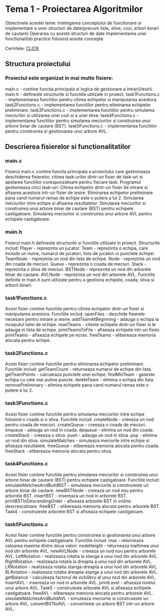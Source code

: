 # Tema 1 - Proiectarea Algoritmilor
Obiectivele acestei teme:
Intelegerea conceptului de functionare si implementare a unor structuri de date(precum liste, stive, cozi, arbori binari de cautare)
Operarea cu aceste structuri de date
Implementarea unei functionalitati practice folosind aceste concepte

Cerintele:
[CLICK](https://ocw.cs.pub.ro/courses/sda-ab/tema1)

## Structura proiectului
### Proiectul este organizat in mai multe fisiere:

main.c - contine functia principala si logica de gestionare a intrarii/iesirii.
main.h - defineste structurile si functiile utilizate in proiect.
task1Functions.c - implementarea functiilor pentru citirea echipelor si manipularea acestora.
task2Functions.c - implementarea functiilor pentru eliminarea echipelor preliminare.
task3Functions.c - implementarea functiilor pentru simularea meciurilor si utilizarea unei cozi si a unei stive.
task4Functions.c - implementarea functiilor pentru simularea meciurilor si construirea unui arbore binar de cautare (BST).
task5Functions.c - implementarea functiilor pentru construirea si gestionarea unui arbore AVL.

## Descrierea fisierelor si functionalitatilor

### main.c
Fisierul main.c contine functia principala a proiectului care gestioneaza deschiderea fisierelor, citirea task-urilor dintr-un fisier de task-uri si apelarea functiilor corespunzatoare pentru fiecare task. Programul gestioneaza cinci task-uri:
Citirea echipelor dintr-un fisier de intrare si afisarea acestora intr-un fisier de iesire.
Eliminarea echipelor preliminare pana cand numarul ramas de echipe este o putere a lui 2.
Simularea meciurilor intre echipe si afisarea rezultatelor.
Simularea meciurilor si construirea unui arbore binar de cautare (BST) pentru echipele castigatoare.
Simularea meciurilor si construirea unui arbore AVL pentru echipele castigatoare.

### main.h
Fisierul main.h defineste structurile si functiile utilizate in proiect. Structurile includ:
Player - reprezinta un jucator.
Team - reprezinta o echipa, care include un nume, numarul de jucatori, lista de jucatori si punctele echipei.
TeamNode - reprezinta un nod din lista de echipe.
Node - reprezinta un nod din coada de meciuri.
Queue - reprezinta o coada de meciuri.
Stack - reprezinta o stiva de meciuri.
BSTNode - reprezinta un nod din arborele binar de cautare.
AVLNode - reprezinta un nod din arborele AVL.
Functiile definite in main.h sunt utilizate pentru a gestiona echipele, coada, stiva si arborii binari.

### task1Functions.c
Acest fisier contine functiile pentru citirea echipelor dintr-un fisier si manipularea acestora. Functiile includ:
openFiles - deschide fisierele necesare pentru intrare si iesire.
addTeamAtBeginning - adauga o echipa la inceputul listei de echipe.
readTeams - citeste echipele dintr-un fisier si le adauga in lista de echipe.
printTeamsToFile - afiseaza echipele intr-un fisier.
printTeams - afiseaza echipele pe ecran.
freeTeams - elibereaza memoria alocata pentru echipe.

### task2Functions.c
Acest fisier contine functiile pentru eliminarea echipelor preliminare. Functiile includ:
getTeamCount - returneaza numarul de echipe din lista.
getTeamPoints - calculeaza punctele unei echipe.
findMinTeam - gaseste echipa cu cele mai putine puncte.
deleteTeam - elimina o echipa din lista.
removePreliminary - elimina echipele pana cand numarul ramas este o putere a lui 2.

### task3Functions.c
Acest fisier contine functiile pentru simularea meciurilor intre echipe folosind o coada si o stiva. Functiile includ:
createNode - creeaza un nod pentru coada de meciuri.
createQueue - creeaza o coada de meciuri.
enqueue - adauga un nod in coada.
dequeue - elimina un nod din coada.
createStack - creeaza o stiva.
push - adauga un nod in stiva.
pop - elimina un nod din stiva.
simulateMatches - simuleaza meciurile intre echipe si afiseaza rezultatele.
freeQueue - elibereaza memoria alocata pentru coada.
freeStack - elibereaza memoria alocata pentru stiva.

### task4Functions.c
Acest fisier contine functiile pentru simularea meciurilor si construirea unui arbore binar de cautare (BST) pentru echipele castigatoare. Functiile includ:
simulateMatchesAndBuildBST - simuleaza meciurile si construieste un arbore binar de cautare.
newBSTNode - creeaza un nod nou pentru arborele BST.
insertBST - insereaza un nod in arborele BST.
printBSTInDescendingOrder - afiseaza arborele BST in ordine descrescatoare.
freeBST - elibereaza memoria alocata pentru arborele BST.
Task4 - construieste arborele BST si afiseaza echipele castigatoare.


### task5Functions.c
Acest fisier contine functiile pentru construirea si gestionarea unui arbore AVL pentru echipele castigatoare. Functiile includ:
max - returneaza valoarea maxima dintre doua valori.
nodeHeight - returneaza inaltimea unui nod din arborele AVL.
newAVLNode - creeaza un nod nou pentru arborele AVL.
LeftRotation - realizeaza rotatia la stanga a unui nod din arborele AVL.
RightRotation - realizeaza rotatia la dreapta a unui nod din arborele AVL.
LRRotation - realizeaza rotatia stanga-dreapta a unui nod din arborele AVL.
RLRotation - realizeaza rotatia dreapta-stanga a unui nod din arborele AVL.
getBalance - calculeaza factorul de echilibru al unui nod din arborele AVL.
insertAVL - insereaza un nod in arborele AVL.
printLevel - afiseaza nivelul unui arbore AVL.
Task5 - construieste arborele AVL si afiseaza echipele castigatoare.
freeAVL - elibereaza memoria alocata pentru arborele AVL.
simulateMatchesAndBuildAVL - simuleaza meciurile si construieste un arbore AVL.
convertBSTtoAVL - converteste un arbore BST intr-un arbore AVL.
